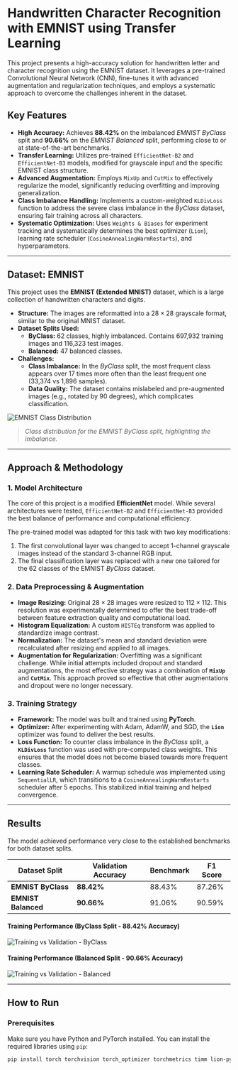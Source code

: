 # Handwritten Character Recognition with EMNIST using Transfer Learning

This project presents a high-accuracy solution for handwritten letter and character recognition using the EMNIST dataset. It leverages a pre-trained Convolutional Neural Network (CNN), fine-tunes it with advanced augmentation and regularization techniques, and employs a systematic approach to overcome the challenges inherent in the dataset.

## Key Features

-   **High Accuracy:** Achieves **88.42%** on the imbalanced *EMNIST ByClass* split and **90.66%** on the *EMNIST Balanced* split, performing close to or at state-of-the-art benchmarks.
-   **Transfer Learning:** Utilizes pre-trained `EfficientNet-B2` and `EfficientNet-B3` models, modified for grayscale input and the specific EMNIST class structure.
-   **Advanced Augmentation:** Employs `MixUp` and `CutMix` to effectively regularize the model, significantly reducing overfitting and improving generalization.
-   **Class Imbalance Handling:** Implements a custom-weighted `KLDivLoss` function to address the severe class imbalance in the *ByClass* dataset, ensuring fair training across all characters.
-   **Systematic Optimization:** Uses `Weights & Biases` for experiment tracking and systematically determines the best optimizer (`Lion`), learning rate scheduler (`CosineAnnealingWarmRestarts`), and hyperparameters.

---

## Dataset: EMNIST

This project uses the **EMNIST (Extended MNIST)** dataset, which is a large collection of handwritten characters and digits.

-   **Structure:** The images are reformatted into a $28 \times 28$ grayscale format, similar to the original MNIST dataset.
-   **Dataset Splits Used:**
    -   **ByClass:** 62 classes, highly imbalanced. Contains 697,932 training images and 116,323 test images.
    -   **Balanced:** 47 balanced classes.
-   **Challenges:**
    -   **Class Imbalance:** In the *ByClass* split, the most frequent class appears over 17 times more often than the least frequent one (33,374 vs 1,896 samples).
    -   **Data Quality:** The dataset contains mislabeled and pre-augmented images (e.g., rotated by 90 degrees), which complicates classification.

![EMNIST Class Distribution](https://i.imgur.com/N710HDB.png)
> *Class distribution for the EMNIST ByClass split, highlighting the imbalance.*

---

## Approach & Methodology

### 1. Model Architecture
The core of this project is a modified **EfficientNet** model. While several architectures were tested, `EfficientNet-B2` and `EfficientNet-B3` provided the best balance of performance and computational efficiency.

The pre-trained model was adapted for this task with two key modifications:
1.  The first convolutional layer was changed to accept 1-channel grayscale images instead of the standard 3-channel RGB input.
2.  The final classification layer was replaced with a new one tailored for the 62 classes of the EMNIST *ByClass* dataset.

### 2. Data Preprocessing & Augmentation
-   **Image Resizing:** Original $28 \times 28$ images were resized to $112 \times 112$. This resolution was experimentally determined to offer the best trade-off between feature extraction quality and computational load.
-   **Histogram Equalization:** A custom `HISTEq` transform was applied to standardize image contrast.
-   **Normalization:** The dataset's mean and standard deviation were recalculated after resizing and applied to all images.
-   **Augmentation for Regularization:** Overfitting was a significant challenge. While initial attempts included dropout and standard augmentations, the most effective strategy was a combination of **`MixUp`** and **`CutMix`**. This approach proved so effective that other augmentations and dropout were no longer necessary.

### 3. Training Strategy
-   **Framework:** The model was built and trained using **PyTorch**.
-   **Optimizer:** After experimenting with Adam, AdamW, and SGD, the **`Lion`** optimizer was found to deliver the best results.
-   **Loss Function:** To counter class imbalance in the *ByClass* split, a **`KLDivLoss`** function was used with pre-computed class weights. This ensures that the model does not become biased towards more frequent classes.
-   **Learning Rate Scheduler:** A warmup schedule was implemented using `SequentialLR`, which transitions to a `CosineAnnealingWarmRestarts` scheduler after 5 epochs. This stabilized initial training and helped convergence.

---

## Results

The model achieved performance very close to the established benchmarks for both dataset splits.

| Dataset Split     | Validation Accuracy | Benchmark | F1 Score |
| ----------------- | ------------------- | --------- | -------- |
| **EMNIST ByClass** | **88.42%** | 88.43%   | 87.26%   |
| **EMNIST Balanced** | **90.66%** | 91.06%   | 90.59%   |

#### Training Performance (ByClass Split - 88.42% Accuracy)
![Training vs Validation - ByClass](https://i.imgur.com/gKkCj6u.png)

#### Training Performance (Balanced Split - 90.66% Accuracy)
![Training vs Validation - Balanced](https://i.imgur.com/uCgL9W7.png)

---

## How to Run

### Prerequisites
Make sure you have Python and PyTorch installed. You can install the required libraries using `pip`:
```bash
pip install torch torchvision torch_optimizer torchmetrics timm lion-pytorch torcheval



